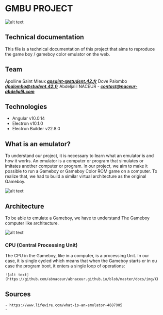 # GMBU PROJECT

 ![alt text](https://github.com/abnaceur/abnaceur.github.io/blob/master/docs/img/gb.png)

## Technical documentation

This file is a technical documentation of this project that aims to reproduce the game boy / gameboy color emulator on the web.

## Team
Apolline Saint Mleux ***apsaint-@student.42.fr***
Dove Palombo ***dpalombo@student.42.fr***
Abdeljalil NACEUR - ***contact@naceur-abdeljalil.com***

## Technologies
- Angular v10.0.14
- Electron v10.1.0
- Electron Builder v22.8.0

## What is an emulator?

To understand our project, it is necessary to learn what an emulator is and how it works.
An emulator is a computer or program that simulates or imitates another computer or program. 
In our project, we aim to make it possible to run a Gameboy or Gameboy Color ROM game on a computer. 
To realize that, we had to build a similar virtual architecture as the original Gameboy.

  ![alt text](https://github.com/abnaceur/abnaceur.github.io/blob/master/docs/img/arch.png)

## Architecture

To be able to emulate a Gameboy, we have to understand The Gameboy computer like architecture.

  ![alt text](https://github.com/abnaceur/abnaceur.github.io/blob/master/docs/img/Architecture_Overview_GB_Diagram.png)

### CPU (Central Processing Unit)

The CPU in the Gameboy, like in a computer, is a processing Unit. In our case, it is single cycled which means that when the Gameboy starts or in ou case the program boot, it enters a single loop of operations:

	![alt text](https://github.com/abnaceur/abnaceur.github.io/blob/master/docs/img/CPU_Loop_Diagram.png)

## Sources

	- https://www.lifewire.com/what-is-an-emulator-4687005
	- 
	
